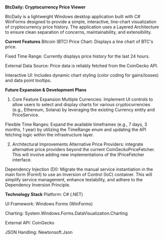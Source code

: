 **BtcDaily: Cryptocurrency Price Viewer**

BtcDaily is a lightweight Windows desktop application built with C# WinForms designed to provide a simple, interactive, line-chart visualization of cryptocurrency price history. The application uses a Layered Architecture to ensure clean separation of concerns, maintainability, and extensibility.

**Current Features**
Bitcoin (BTC) Price Chart: Displays a line chart of BTC's price.

Fixed Time Range: Currently displays price history for the last 24 hours.

External Data Source: Price data is reliably fetched from the CoinGecko API.

Interactive UI: Includes dynamic chart styling (color coding for gains/losses) and data point tooltips.

**Future Expansion & Development Plans**
1. Core Feature Expansion
Multiple Currencies: Implement UI controls to allow users to select and display charts for various cryptocurrencies (e.g., Ethereum, Solana) by leveraging the existing Currency entity and PriceService.

Flexible Time Ranges: Expand the available timeframes (e.g., 7 days, 3 months, 1 year) by utilizing the TimeRange enum and updating the API fetching logic within the infrastructure layer.

2. Architectural Improvements
Alternative Price Providers: integrate alternative price providers beyond the current CoinGeckoPriceFetcher. This will involve adding new implementations of the IPriceFetcher interface.

Dependency Injection (DI): Migrate the manual service instantiation in the main form (Form1) to use an Inversion of Control (IoC) container. This will simplify service management, enhance testability, and adhere to the Dependency Inversion Principle.

**Technology Stack**
Platform: C# (.NET)

UI Framework: Windows Forms (WinForms)

Charting: System.Windows.Forms.DataVisualization.Charting

External API: CoinGecko

JSON Handling: Newtonsoft.Json
